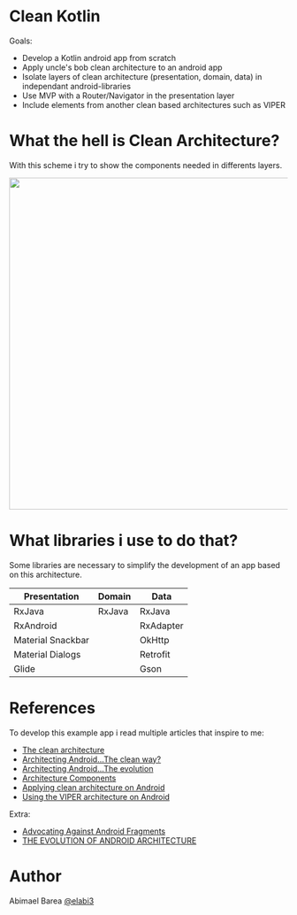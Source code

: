# Clean Kotlin

Goals:

  - Develop a Kotlin android app from scratch
  - Apply uncle's bob clean architecture to an android app
  - Isolate layers of clean architecture (presentation, domain, data) in independant android-libraries
  - Use MVP with a Router/Navigator in the presentation layer
  - Include elements from another clean based architectures such as VIPER 

# What the hell is Clean Architecture?

With this scheme i try to show the components needed in differents layers.

<p align="center">
<img src="https://github.com/elabi3/CleanArchitecture/blob/master/architecture-layers.png" height="600">
</p>

# What libraries i use to do that?

Some libraries are necessary to simplify the development of an app based on this architecture.

| Presentation |     Domain   |     Data     |
| ------------ | ------------ | ------------ |
| RxJava | RxJava | RxJava |
| RxAndroid | | RxAdapter |
| Material Snackbar | | OkHttp |
| Material Dialogs | | Retrofit |
| Glide | | Gson |
      
# References

To develop this example app i read multiple articles that inspire to me:

  - [The clean architecture](https://8thlight.com/blog/uncle-bob/2012/08/13/the-clean-architecture.html)
  - [Architecting Android...The clean way?](https://fernandocejas.com/2014/09/03/architecting-android-the-clean-way/)
  - [Architecting Android...The evolution](https://fernandocejas.com/2015/07/18/architecting-android-the-evolution/)
  - [Architecture Components](https://developer.android.com/topic/libraries/architecture/guide.html)
  - [Applying clean architecture on Android](http://five.agency/android-architecture-part-3-applying-clean-architecture-android/)
  - [Using the VIPER architecture on Android](https://cheesecakelabs.com/blog/using-viper-architecture-android/)
  
Extra:

  - [Advocating Against Android Fragments](https://medium.com/square-corner-blog/advocating-against-android-fragments-81fd0b462c97)
  - [THE EVOLUTION OF ANDROID ARCHITECTURE](http://zserge.com/blog/android-mvp-mvvm-redux-history.html)
  
# Author

Abimael Barea [@elabi3](https://github.com/elabi3)
